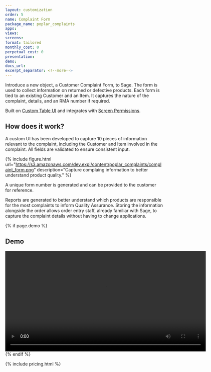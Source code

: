 ```yaml
---
layout: customization
order: 5
name: Complaint Form
package_name: poplar_complaints
apps:
views:
screens:
format: tailored
monthly_cost: 0
perpetual_cost: 0
presentation: 
demo: 
docs_url: 
excerpt_separator: <!--more-->
---
```


Introduce a new object, a Customer Complaint Form, to Sage.  The form
is used to collect information on returned or defective products.  Each
form is tied to an existing Customer and an Item. It captures the nature
of the complaint, details, and an RMA number if required.

Built on [Custom Table UI](/customizations/poplar_customtableui.html) and
integrates with [Screen Permissions](/customizations/poplar_screenperms.html).

<!--more-->

## How does it work?

A custom UI has been developed to capture 10 pieces of information relevant
to the complaint, including the Customer and Item involved in the complaint.
All fields are validated to ensure consistent input.

{% include figure.html url="https://s3.amazonaws.com/dev.expi/content/poplar_complaints/complaint_form.png"
                       description="Capture complaing information to better understand product quality." %}

A unique form number is generated and can be provided to the customer for
reference.

Reports are generated to better understand which products are responsible
for the most complaints to inform Quality Assurance.  Storing the information
alongside the order allows order entry staff, already familiar with Sage, to
capture the complaint details without having to change applications.

{% if page.demo %}
## Demo

<video width="640" controls>
  <source src="{{ page.demo }}" type="video/mp4">
  Your browser doesn't support the video tag.
</video>
{% endif %}

{% include pricing.html %}

